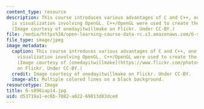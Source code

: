 ```yaml
---
content_type: resource
description: This course introduces various advantages of C and C++, one of which
  is visualization involving OpenGL. C++/OpenGL were used to create the above graphic.
  (Image courtesy of onedayitwillmake on Flickr. Under CC-BY.)
file: /media/https%3A/open-learning-course-data-rc.s3.amazonaws.com/6-s096-effective-programming-in-c-and-c-january-iap-2014/d53719a1ec6b7082a02269813d83dced_6-s096iap14.jpg
file_type: image/jpeg
image_metadata:
  caption: This course introduces various advantages of C and C++, one of which is
    visualization involving OpenGL. C++/OpenGL were used to create the above graphic.
    (Image courtesy of [onedayitwillmake](https://www.flickr.com/photos/58328128@N00/4728423649/)
    on Flickr. Under CC-BY.)
  credit: Image courtesy of onedayitwillmake on Flickr. Under CC-BY.
  image-alt: Multiple colored lines on a black background.
resourcetype: Image
title: 6-s096iap14.jpg
uid: d53719a1-ec6b-7082-a022-69813d83dced
---
```

